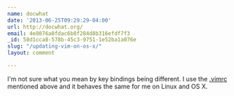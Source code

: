 ```yaml
---
name: docwhat
date: '2013-06-25T09:29:29-04:00'
url: http://docwhat.org/
email: 4e8076a0fdac6b8f284d8b316efdf7f3
_id: 58d1cca8-578b-45c3-9751-1e52ba1a076e
slug: "/updating-vim-on-os-x/"
layout: comment

---
```


I'm not sure what you mean by key bindings being different.  I use the <a href="https://raw.github.com/docwhat/homedir-vim/master/vimrc/.vimrc" rel="nofollow">.vimrc</a> mentioned above and it behaves the same for me on Linux and OS X.
